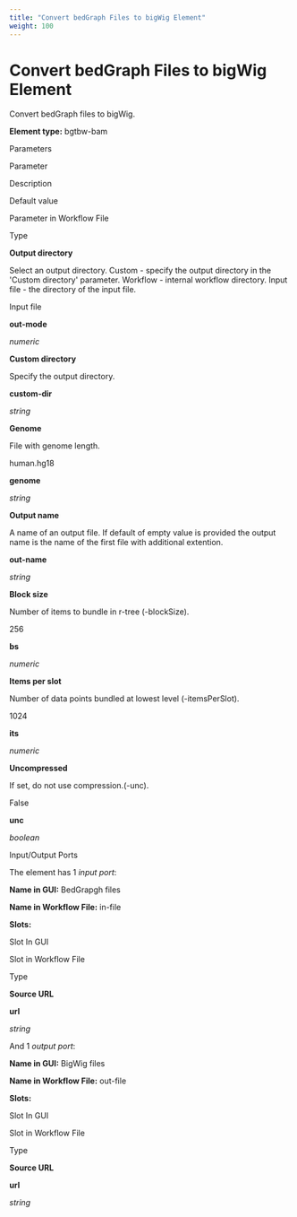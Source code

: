 ```yaml
---
title: "Convert bedGraph Files to bigWig Element"
weight: 100
---
```



# Convert bedGraph Files to bigWig Element

Convert bedGraph files to bigWig.

**Element type:** bgtbw-bam

Parameters

Parameter

Description

Default value

Parameter in Workflow File

Type

**Output directory**

Select an output directory. Custom - specify the output directory in the 'Custom directory' parameter. Workflow - internal workflow directory. Input file - the directory of the input file.

 Input file

**out-mode**

_numeric_

**Custom directory**

Specify the output directory.



**custom-dir**

_string_

**Genome**

File with genome length.

human.hg18

**genome**

_string_

**Output name**

A name of an output file. If default of empty value is provided the output name is the name of the first file with additional extention.



**out-name**

_string_

**Block size**

Number of items to bundle in r-tree (-blockSize).

256

**bs**

_numeric_

**Items per slot**

Number of data points bundled at lowest level (-itemsPerSlot).

1024

**its**

_numeric_

**Uncompressed**

If set, do not use compression.(-unc).

False

**unc**

_boolean_

Input/Output Ports

The element has 1 _input port_:

**Name in GUI:** BedGrapgh files

**Name in Workflow File:** in-file

**Slots:**

Slot In GUI

Slot in Workflow File

Type

**Source URL**

**url**

_string_

And 1 _output port_:

**Name in GUI:** BigWig files

**Name in Workflow File:** out-file

**Slots:**

Slot In GUI

Slot in Workflow File

Type

**Source URL**

**url**

_string_
